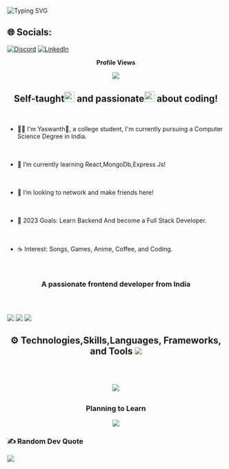![Typing SVG](https://readme-typing-svg.herokuapp.com/?color=1F8A70&size=35&center=true&vCenter=true&width=1000&lines=Hi,+I+am+Yaswanth+Bolisetty;I+am+from+India;I+am+a+Full+Stack+Developer;Welcome+to+My+Profile)

## 🌐 Socials:<br>
[![Discord](https://img.shields.io/badge/Discord-%237289DA.svg?logo=discord&logoColor=white)](https://discord.gg/Destroyer+#2080) [![LinkedIn](https://img.shields.io/badge/LinkedIn-%230077B5.svg?logo=linkedin&logoColor=white)](https://linkedin.com/in/https://www.linkedin.com/in/yaswanthbb/) 

<div align="center"> 
  <p><b>Profile Views</b></p>
  <img src="https://profile-counter.glitch.me/yaswanthbb/count.svg" />
</div>

<h2 align="center"> Self-taught<img src="./assets/animated-flame-01.gif" height="24px"/> and passionate<img src="./assets/animated-flame-01.gif" height="24px"/> about coding! </h2><br>

* 👨‍💻 I'm Yaswanth👋, a college student, I'm currently pursuing a Computer Science Degree in India. <br><br><br>

* 🌳 I’m currently learning React,MongoDb,Express Js! <br><br><br>

* 🐾 I’m looking to network and make friends here! <br><br><br>

* 🌊 2023 Goals: Learn Backend And become a Full Stack Developer. <br><br><br>

* ☕ Interest: Songs, Games, Anime, Coffee, and Coding. <br><br><br>

<h3 align="center">A passionate frontend developer from India</h3>
<h2></h2>
<br>


![](https://github-readme-stats.vercel.app/api?username=yaswanthbb&theme=merko&hide_border=true&include_all_commits=true&count_private=false)
![](https://github-readme-streak-stats.herokuapp.com/?user=yaswanthbb&theme=merko&hide_border=true)
![](https://github-readme-stats.vercel.app/api/top-langs/?username=yaswanthbb&theme=merko&hide_border=true&include_all_commits=false&count_private=false&layout=compact)

<div align="center">
  <h2> <strong> ⚙️ Technologies,Skills,Languages, Frameworks, and Tools </strong><img src="./assets/borderseparator.gif"/></h2><br>
  <h2></h2>
  <img src="https://skillicons.dev/icons?i=git,github,babel,nodejs,html,css,sass,js,jquery,react,mysql,python,c,vscode,postman,netlify"/> <br>
  <h2></h2>
  <h3> <strong> Planning to Learn </strong></h3>
  <img src="https://skillicons.dev/icons?i=express,angular,redux,mongodb,graphql,vue,nextjs">
</div>


### ✍️ Random Dev Quote
![](https://quotes-github-readme.vercel.app/api?type=horizontal&theme=gruvbox)


